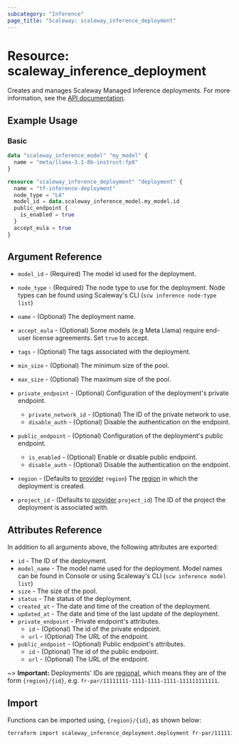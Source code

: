 ```yaml
---
subcategory: "Inference"
page_title: "Scaleway: scaleway_inference_deployment"
---
```


# Resource: scaleway_inference_deployment

Creates and manages Scaleway Managed Inference deployments.
For more information, see the [API documentation](https://www.scaleway.com/en/developers/api/inference/).

## Example Usage

### Basic

```terraform
data "scaleway_inference_model" "my_model" {
  name = "meta/llama-3.1-8b-instruct:fp8"
}

resource "scaleway_inference_deployment" "deployment" {
  name = "tf-inference-deployment"
  node_type = "L4"
  model_id = data.scaleway_inference_model.my_model.id
  public_endpoint {
    is_enabled = true
  }
  accept_eula = true
}
```

## Argument Reference

- `model_id` - (Required) The model id used for the deployment.
- `node_type` - (Required) The node type to use for the deployment. Node types can be found using Scaleway's CLI (`scw inference node-type list`)
- `name` - (Optional) The deployment name.
- `accept_eula` - (Optional) Some models (e.g Meta Llama) require end-user license agreements. Set `true` to accept.
- `tags` - (Optional) The tags associated with the deployment.
- `min_size` - (Optional) The minimum size of the pool.
- `max_size` - (Optional) The maximum size of the pool.
- `private_endpoint` - (Optional) Configuration of the deployment's private endpoint.
    - `private_network_id` - (Optional) The ID of the private network to use.
    - `disable_auth` - (Optional) Disable the authentication on the endpoint.
- `public_endpoint` - (Optional) Configuration of the deployment's public endpoint.
    - `is_enabled` - (Optional) Enable or disable public endpoint.
    - `disable_auth` - (Optional) Disable the authentication on the endpoint.

- `region` - (Defaults to [provider](../index.md#region) `region`) The [region](../guides/regions_and_zones.md#regions) in which the deployment is created.
- `project_id` - (Defaults to [provider](../index.md#project_id) `project_id`) The ID of the project the deployment is associated with.

## Attributes Reference

In addition to all arguments above, the following attributes are exported:

- `id` - The ID of the deployment.
- `model_name` - The model name used for the deployment. Model names can be found in Console or using Scaleway's CLI (`scw inference model list`)
- `size` - The size of the pool.
- `status` - The status of the deployment.
- `created_at` - The date and time of the creation of the deployment.
- `updated_at` - The date and time of the last update of the deployment.
- `private_endpoint` - Private endpoint's attributes.
    - `id` - (Optional) The id of the private endpoint.
    - `url` - (Optional) The URL of the endpoint.
- `public_endpoint` - (Optional) Public endpoint's attributes.
    - `id` - (Optional) The id of the public endpoint.
    - `url` - (Optional) The URL of the endpoint.

~> **Important:** Deployments' IDs are [regional](../guides/regions_and_zones.md#resource-ids), which means they are of the form `{region}/{id}`, e.g. `fr-par/11111111-1111-1111-1111-111111111111`.


## Import

Functions can be imported using, `{region}/{id}`, as shown below:

```bash
terraform import scaleway_inference_deployment.deployment fr-par/11111111-1111-1111-1111-111111111111
```
